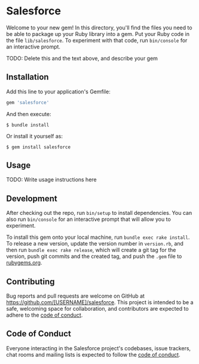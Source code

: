 # Salesforce

Welcome to your new gem! In this directory, you'll find the files you need to be able to package up your Ruby library into a gem. Put your Ruby code in the file `lib/salesforce`. To experiment with that code, run `bin/console` for an interactive prompt.

TODO: Delete this and the text above, and describe your gem

## Installation

Add this line to your application's Gemfile:

```ruby
gem 'salesforce'
```

And then execute:

    $ bundle install

Or install it yourself as:

    $ gem install salesforce

## Usage

TODO: Write usage instructions here

## Development

After checking out the repo, run `bin/setup` to install dependencies. You can also run `bin/console` for an interactive prompt that will allow you to experiment.

To install this gem onto your local machine, run `bundle exec rake install`. To release a new version, update the version number in `version.rb`, and then run `bundle exec rake release`, which will create a git tag for the version, push git commits and the created tag, and push the `.gem` file to [rubygems.org](https://rubygems.org).

## Contributing

Bug reports and pull requests are welcome on GitHub at https://github.com/[USERNAME]/salesforce. This project is intended to be a safe, welcoming space for collaboration, and contributors are expected to adhere to the [code of conduct](https://github.com/[USERNAME]/salesforce/blob/master/CODE_OF_CONDUCT.md).

## Code of Conduct

Everyone interacting in the Salesforce project's codebases, issue trackers, chat rooms and mailing lists is expected to follow the [code of conduct](https://github.com/[USERNAME]/salesforce/blob/master/CODE_OF_CONDUCT.md).
